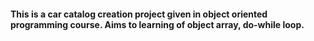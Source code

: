 #### This is a car catalog creation project given in object oriented programming course. Aims to learning of object array, do-while loop.

